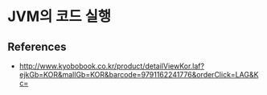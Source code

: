 # JVM의 코드 실행



## References

* http://www.kyobobook.co.kr/product/detailViewKor.laf?ejkGb=KOR&mallGb=KOR&barcode=9791162241776&orderClick=LAG&Kc=